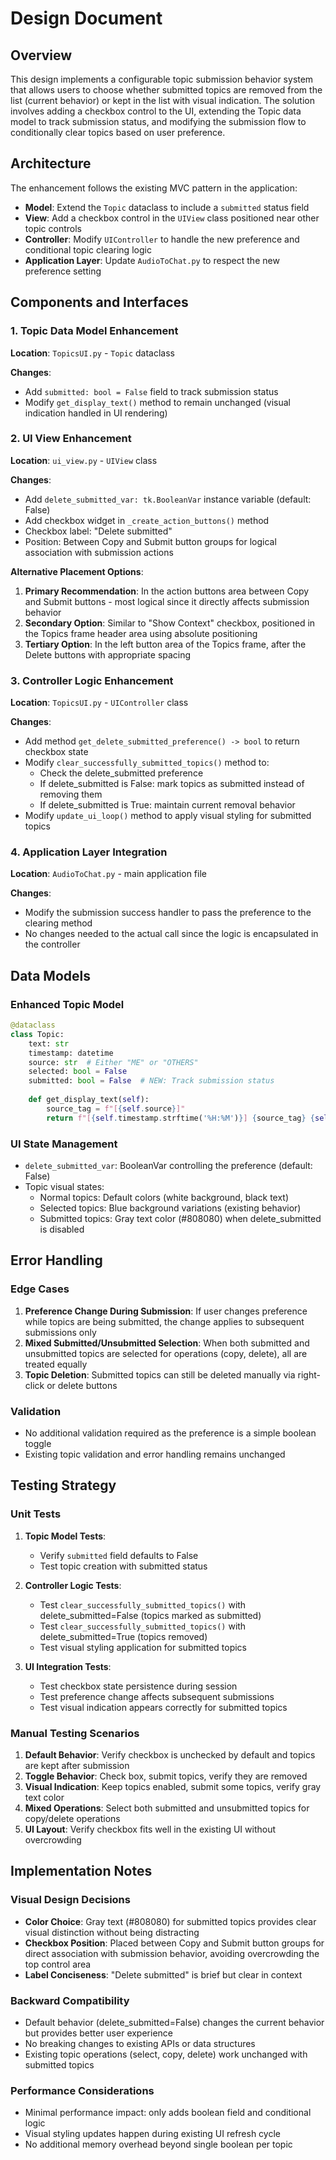 # Design Document

## Overview

This design implements a configurable topic submission behavior system that allows users to choose whether submitted topics are removed from the list (current behavior) or kept in the list with visual indication. The solution involves adding a checkbox control to the UI, extending the Topic data model to track submission status, and modifying the submission flow to conditionally clear topics based on user preference.

## Architecture

The enhancement follows the existing MVC pattern in the application:

- **Model**: Extend the `Topic` dataclass to include a `submitted` status field
- **View**: Add a checkbox control in the `UIView` class positioned near other topic controls
- **Controller**: Modify `UIController` to handle the new preference and conditional topic clearing logic
- **Application Layer**: Update `AudioToChat.py` to respect the new preference setting

## Components and Interfaces

### 1. Topic Data Model Enhancement

**Location**: `TopicsUI.py` - `Topic` dataclass

**Changes**:
- Add `submitted: bool = False` field to track submission status
- Modify `get_display_text()` method to remain unchanged (visual indication handled in UI rendering)

### 2. UI View Enhancement

**Location**: `ui_view.py` - `UIView` class

**Changes**:
- Add `delete_submitted_var: tk.BooleanVar` instance variable (default: False)
- Add checkbox widget in `_create_action_buttons()` method
- Checkbox label: "Delete submitted"
- Position: Between Copy and Submit button groups for logical association with submission actions

**Alternative Placement Options**:
1. **Primary Recommendation**: In the action buttons area between Copy and Submit buttons - most logical since it directly affects submission behavior
2. **Secondary Option**: Similar to "Show Context" checkbox, positioned in the Topics frame header area using absolute positioning
3. **Tertiary Option**: In the left button area of the Topics frame, after the Delete buttons with appropriate spacing

### 3. Controller Logic Enhancement

**Location**: `TopicsUI.py` - `UIController` class

**Changes**:
- Add method `get_delete_submitted_preference() -> bool` to return checkbox state
- Modify `clear_successfully_submitted_topics()` method to:
  - Check the delete_submitted preference
  - If delete_submitted is False: mark topics as submitted instead of removing them
  - If delete_submitted is True: maintain current removal behavior
- Modify `update_ui_loop()` method to apply visual styling for submitted topics

### 4. Application Layer Integration

**Location**: `AudioToChat.py` - main application file

**Changes**:
- Modify the submission success handler to pass the preference to the clearing method
- No changes needed to the actual call since the logic is encapsulated in the controller

## Data Models

### Enhanced Topic Model

```python
@dataclass
class Topic:
    text: str
    timestamp: datetime
    source: str  # Either "ME" or "OTHERS"
    selected: bool = False
    submitted: bool = False  # NEW: Track submission status
    
    def get_display_text(self):
        source_tag = f"[{self.source}]"
        return f"[{self.timestamp.strftime('%H:%M')}] {source_tag} {self.text}"
```

### UI State Management

- `delete_submitted_var`: BooleanVar controlling the preference (default: False)
- Topic visual states:
  - Normal topics: Default colors (white background, black text)
  - Selected topics: Blue background variations (existing behavior)
  - Submitted topics: Gray text color (#808080) when delete_submitted is disabled

## Error Handling

### Edge Cases

1. **Preference Change During Submission**: If user changes preference while topics are being submitted, the change applies to subsequent submissions only
2. **Mixed Submitted/Unsubmitted Selection**: When both submitted and unsubmitted topics are selected for operations (copy, delete), all are treated equally
3. **Topic Deletion**: Submitted topics can still be deleted manually via right-click or delete buttons

### Validation

- No additional validation required as the preference is a simple boolean toggle
- Existing topic validation and error handling remains unchanged

## Testing Strategy

### Unit Tests

1. **Topic Model Tests**:
   - Verify `submitted` field defaults to False
   - Test topic creation with submitted status

2. **Controller Logic Tests**:
   - Test `clear_successfully_submitted_topics()` with delete_submitted=False (topics marked as submitted)
   - Test `clear_successfully_submitted_topics()` with delete_submitted=True (topics removed)
   - Test visual styling application for submitted topics

3. **UI Integration Tests**:
   - Test checkbox state persistence during session
   - Test preference change affects subsequent submissions
   - Test visual indication appears correctly for submitted topics

### Manual Testing Scenarios

1. **Default Behavior**: Verify checkbox is unchecked by default and topics are kept after submission
2. **Toggle Behavior**: Check box, submit topics, verify they are removed
3. **Visual Indication**: Keep topics enabled, submit some topics, verify gray text color
4. **Mixed Operations**: Select both submitted and unsubmitted topics for copy/delete operations
5. **UI Layout**: Verify checkbox fits well in the existing UI without overcrowding

## Implementation Notes

### Visual Design Decisions

- **Color Choice**: Gray text (#808080) for submitted topics provides clear visual distinction without being distracting
- **Checkbox Position**: Placed between Copy and Submit button groups for direct association with submission behavior, avoiding overcrowding the top control area
- **Label Conciseness**: "Delete submitted" is brief but clear in context

### Backward Compatibility

- Default behavior (delete_submitted=False) changes the current behavior but provides better user experience
- No breaking changes to existing APIs or data structures
- Existing topic operations (select, copy, delete) work unchanged with submitted topics

### Performance Considerations

- Minimal performance impact: only adds boolean field and conditional logic
- Visual styling updates happen during existing UI refresh cycle
- No additional memory overhead beyond single boolean per topic